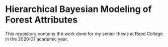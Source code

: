 # Hierarchical Bayesian Modeling of Forest Attributes

This repository contains the work done for my senior thesis at Reed College in the 2020-21 academic year. 
